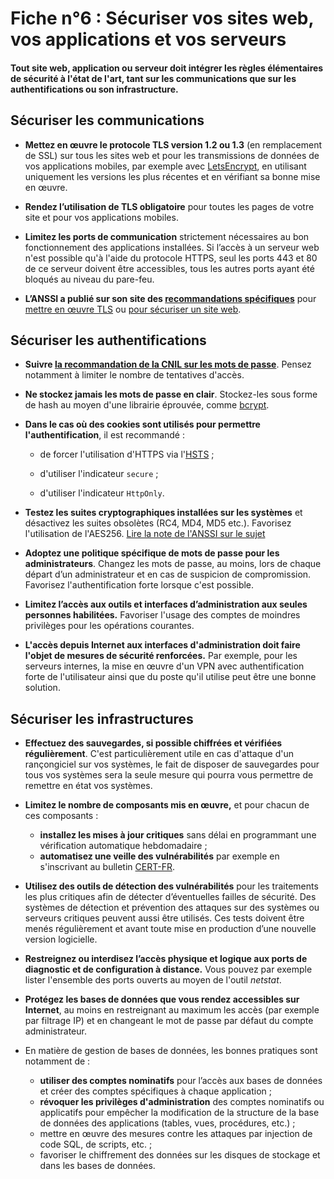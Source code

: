 # Fiche n°6 : Sécuriser vos sites web, vos applications et vos serveurs

#### Tout site web, application ou serveur doit intégrer les règles élémentaires de sécurité à l'état de l'art, tant sur les communications que sur les authentifications ou son infrastructure.

## Sécuriser les communications

* **Mettez en œuvre le protocole TLS version 1.2 ou 1.3** (en remplacement de SSL) sur tous les sites web et pour les transmissions de données de vos applications mobiles, par exemple avec [LetsEncrypt](https://letsencrypt.org/fr/), en utilisant uniquement les versions les plus récentes et en vérifiant sa bonne mise en œuvre.

* **Rendez l’utilisation de TLS obligatoire** pour toutes les pages de votre site et pour vos applications mobiles.

* **Limitez les ports de communication** strictement nécessaires au bon fonctionnement des applications installées. Si l’accès à un serveur web n'est possible qu'à l'aide du protocole HTTPS, seul les ports 443 et 80 de ce serveur doivent être accessibles, tous les autres ports ayant été bloqués au niveau du pare-feu.

* **L’ANSSI a publié sur son site des [recommandations spécifiques](https://www.ssi.gouv.fr/entreprise/bonnes-pratiques/)** pour [mettre en œuvre TLS](https://www.ssi.gouv.fr/entreprise/guide/recommandations-de-securite-relatives-a-tls/) ou [pour sécuriser un site web](https://www.ssi.gouv.fr/entreprise/guide/recommandations-pour-la-securisation-des-sites-web/).

## Sécuriser les authentifications

* **Suivre [la recommandation de la CNIL sur les mots de passe](https://www.cnil.fr/fr/mots-de-passe-des-recommandations-de-securite-minimales-pour-les-entreprises-et-les-particuliers)**. Pensez notamment à limiter le nombre de tentatives d'accès.

* **Ne stockez jamais les mots de passe en clair**. Stockez-les sous forme de hash au moyen d'une librairie éprouvée, comme [bcrypt](https://en.wikipedia.org/wiki/Bcrypt).

* **Dans le cas où des cookies sont utilisés pour permettre l'authentification**, il est recommandé :

    * de forcer l'utilisation d'HTTPS via l'[HSTS](https://fr.wikipedia.org/wiki/HTTP_Strict_Transport_Security) ;

    * d'utiliser l'indicateur `secure` ;

    * d'utiliser l'indicateur `HttpOnly`.

* **Testez les suites cryptographiques installées sur les systèmes** et désactivez les suites obsolètes (RC4, MD4, MD5 etc.). Favorisez l'utilisation de l'AES256. [Lire la note de l'ANSSI sur le sujet](https://www.ssi.gouv.fr/uploads/2014/11/RGS_v-2-0_B1.pdf)

* **Adoptez une politique spécifique de mots de passe pour les administrateurs**. Changez les mots de passe, au moins, lors de chaque départ d’un administrateur et en cas de suspicion de compromission. Favorisez l'authentification forte lorsque c'est possible.

* **Limitez l’accès aux outils et interfaces d’administration aux seules personnes habilitées.** Favoriser l'usage des comptes de moindres privilèges pour les opérations courantes.

* **L'accès depuis Internet aux interfaces d'administration doit faire l'objet de mesures de sécurité renforcées.** Par exemple, pour les serveurs internes, la mise en œuvre d'un VPN avec authentification forte de l'utilisateur ainsi que du poste qu'il utilise peut être une bonne solution.

## Sécuriser les infrastructures

* **Effectuez des sauvegardes, si possible chiffrées et vérifiées régulièrement**. C'est particulièrement utile en cas d'attaque d'un rançongiciel sur vos systèmes, le fait de disposer de sauvegardes pour tous vos systèmes sera la seule mesure qui pourra vous permettre de remettre en état vos systèmes.

* **Limitez le nombre de composants mis en œuvre,** et pour chacun de ces composants :

    * **installez les mises à jour critiques** sans délai en programmant une vérification automatique hebdomadaire ;
    * **automatisez une veille des vulnérabilités** par exemple en s'inscrivant au bulletin [CERT-FR](https://www.cert.ssi.gouv.fr/).

* **Utilisez des outils de détection des vulnérabilités** pour les traitements les plus critiques afin de détecter d’éventuelles failles de sécurité. Des systèmes de détection et prévention des attaques sur des systèmes ou serveurs critiques peuvent aussi être utilisés. Ces tests doivent être menés régulièrement et avant toute mise en production d’une nouvelle version logicielle.

* **Restreignez ou interdisez l’accès physique et logique aux ports de diagnostic et de configuration à distance.** Vous pouvez par exemple lister l'ensemble des ports ouverts au moyen de l'outil *netstat*.

* **Protégez les bases de données que vous rendez accessibles sur Internet**, au moins en restreignant au maximum les accès (par exemple par filtrage IP) et en changeant le mot de passe par défaut du compte administrateur.

* En matière de gestion de bases de données, les bonnes pratiques sont notamment de :

    * **utiliser des comptes nominatifs** pour l’accès aux bases de données et créer des comptes spécifiques à chaque application ;
    * **révoquer les privilèges d'administration** des comptes nominatifs ou applicatifs pour empêcher la modification de la structure de la base de données des applications (tables, vues, procédures, etc.) ;
    * mettre en œuvre des mesures contre les attaques par injection de code SQL, de scripts, etc. ;
    * favoriser le chiffrement des données sur les disques de stockage et dans les bases de données.
